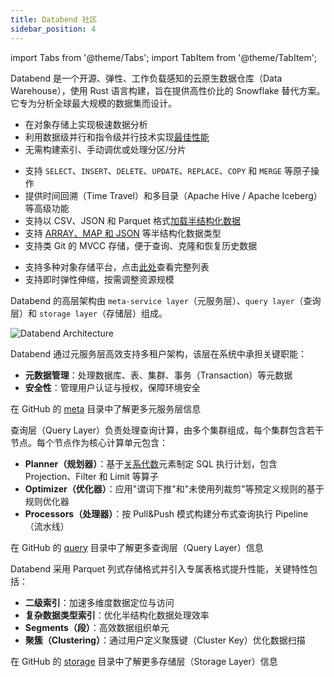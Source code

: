 ```yaml
---
title: Databend 社区
sidebar_position: 4
---
```


import Tabs from '@theme/Tabs';
import TabItem from '@theme/TabItem';

Databend 是一个开源、弹性、工作负载感知的云原生数据仓库（Data Warehouse），使用 Rust 语言构建，旨在提供高性价比的 Snowflake 替代方案。它专为分析全球最大规模的数据集而设计。

<Tabs groupId="whydatabend">
<TabItem value="Performance" label="性能">

- 在对象存储上实现极速数据分析
- 利用数据级并行和指令级并行技术实现[最佳性能](https://benchmark.clickhouse.com/)
- 无需构建索引、手动调优或处理分区/分片

</TabItem>

<TabItem value="Data Manipulation" label="数据操作">

- 支持 `SELECT`、`INSERT`、`DELETE`、`UPDATE`、`REPLACE`、`COPY` 和 `MERGE` 等原子操作
- 提供时间回溯（Time Travel）和多目录（Apache Hive / Apache Iceberg）等高级功能
- 支持以 CSV、JSON 和 Parquet 格式[加载半结构化数据](/guides/load-data/load)
- 支持 [ARRAY、MAP 和 JSON](/sql/sql-reference/data-types/) 等半结构化数据类型
- 支持类 Git 的 MVCC 存储，便于查询、克隆和恢复历史数据

</TabItem>

<TabItem value="Object Storage" label="对象存储">

- 支持多种对象存储平台，点击[此处](../10-deploy/01-deploy/00-understanding-deployment-modes.md#supported-object-storage)查看完整列表
- 支持即时弹性伸缩，按需调整资源规模

</TabItem>
</Tabs>

Databend 的高层架构由 `meta-service layer`（元服务层）、`query layer`（查询层）和 `storage layer`（存储层）组成。

![Databend Architecture](https://github.com/databendlabs/databend/assets/172204/68b1adc6-0ec1-41d4-9e1d-37b80ce0e5ef)

<Tabs groupId="databendlay">
<TabItem value="Meta-Service Layer" label="元服务层（Meta-Service Layer）">

Databend 通过元服务层高效支持多租户架构，该层在系统中承担关键职能：

- **元数据管理**：处理数据库、表、集群、事务（Transaction）等元数据
- **安全性**：管理用户认证与授权，保障环境安全

在 GitHub 的 [meta](https://github.com/databendlabs/databend/tree/main/src/meta) 目录中了解更多元服务层信息

</TabItem>
<TabItem value="Query Layer" label="查询层（Query Layer）">

查询层（Query Layer）负责处理查询计算，由多个集群组成，每个集群包含若干节点。每个节点作为核心计算单元包含：

- **Planner（规划器）**：基于[关系代数](https://en.wikipedia.org/wiki/Relational_algebra)元素制定 SQL 执行计划，包含 Projection、Filter 和 Limit 等算子
- **Optimizer（优化器）**：应用"谓词下推"和"未使用列裁剪"等预定义规则的基于规则优化器
- **Processors（处理器）**：按 Pull&Push 模式构建分布式查询执行 Pipeline（流水线）

在 GitHub 的 [query](https://github.com/databendlabs/databend/tree/main/src/query) 目录中了解更多查询层（Query Layer）信息

</TabItem>
<TabItem value="Storage Layer" label="存储层（Storage Layer）">

Databend 采用 Parquet 列式存储格式并引入专属表格式提升性能，关键特性包括：

- **二级索引**：加速多维度数据定位与访问
- **复杂数据类型索引**：优化半结构化数据处理效率
- **Segments（段）**：高效数据组织单元
- **聚簇（Clustering）**：通过用户定义聚簇键（Cluster Key）优化数据扫描

在 GitHub 的 [storage](https://github.com/databendlabs/databend/tree/main/src/query/storages) 目录中了解更多存储层（Storage Layer）信息

</TabItem>
</Tabs>
